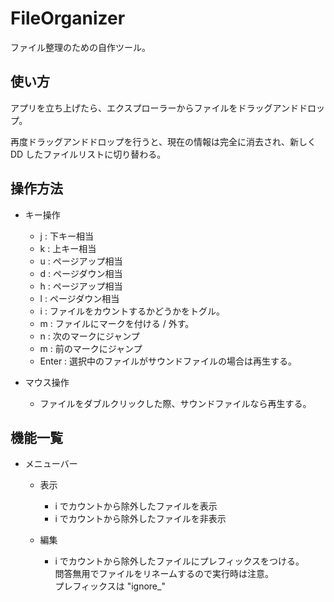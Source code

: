 # FileOrganizer

ファイル整理のための自作ツール。

## 使い方

アプリを立ち上げたら、エクスプローラーからファイルをドラッグアンドドロップ。

再度ドラッグアンドドロップを行うと、現在の情報は完全に消去され、新しく DD したファイルリストに切り替わる。

## 操作方法

- キー操作
    - j : 下キー相当
    - k : 上キー相当
    - u : ページアップ相当
    - d : ページダウン相当
    - h : ページアップ相当
    - l : ページダウン相当
    - i : ファイルをカウントするかどうかをトグル。
    - m : ファイルにマークを付ける / 外す。
    - n : 次のマークにジャンプ
    - m : 前のマークにジャンプ
    - Enter : 選択中のファイルがサウンドファイルの場合は再生する。

- マウス操作
    - ファイルをダブルクリックした際、サウンドファイルなら再生する。

## 機能一覧

- メニューバー
    - 表示
        - i でカウントから除外したファイルを表示
        - i でカウントから除外したファイルを非表示

    - 編集
        - i でカウントから除外したファイルにプレフィックスをつける。  
        問答無用でファイルをリネームするので実行時は注意。  
        プレフィックスは "ignore_"